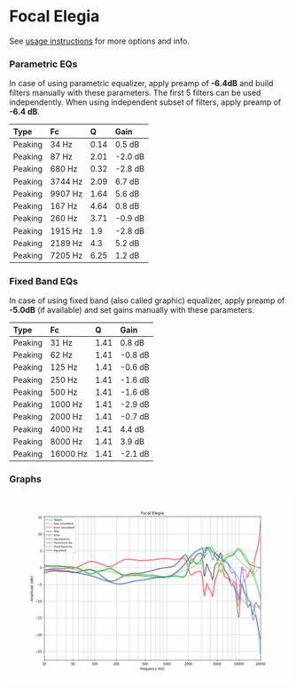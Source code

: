# Focal Elegia
See [usage instructions](https://github.com/jaakkopasanen/AutoEq#usage) for more options and info.

### Parametric EQs
In case of using parametric equalizer, apply preamp of **-6.4dB** and build filters manually
with these parameters. The first 5 filters can be used independently.
When using independent subset of filters, apply preamp of **-6.4 dB**.

| Type    | Fc      |    Q | Gain    |
|:--------|:--------|:-----|:--------|
| Peaking | 34 Hz   | 0.14 | 0.5 dB  |
| Peaking | 87 Hz   | 2.01 | -2.0 dB |
| Peaking | 680 Hz  | 0.32 | -2.8 dB |
| Peaking | 3744 Hz | 2.09 | 6.7 dB  |
| Peaking | 9907 Hz | 1.64 | 5.6 dB  |
| Peaking | 167 Hz  | 4.64 | 0.8 dB  |
| Peaking | 260 Hz  | 3.71 | -0.9 dB |
| Peaking | 1915 Hz | 1.9  | -2.8 dB |
| Peaking | 2189 Hz | 4.3  | 5.2 dB  |
| Peaking | 7205 Hz | 6.25 | 1.2 dB  |

### Fixed Band EQs
In case of using fixed band (also called graphic) equalizer, apply preamp of **-5.0dB**
(if available) and set gains manually with these parameters.

| Type    | Fc       |    Q | Gain    |
|:--------|:---------|:-----|:--------|
| Peaking | 31 Hz    | 1.41 | 0.8 dB  |
| Peaking | 62 Hz    | 1.41 | -0.8 dB |
| Peaking | 125 Hz   | 1.41 | -0.6 dB |
| Peaking | 250 Hz   | 1.41 | -1.6 dB |
| Peaking | 500 Hz   | 1.41 | -1.6 dB |
| Peaking | 1000 Hz  | 1.41 | -2.9 dB |
| Peaking | 2000 Hz  | 1.41 | -0.7 dB |
| Peaking | 4000 Hz  | 1.41 | 4.4 dB  |
| Peaking | 8000 Hz  | 1.41 | 3.9 dB  |
| Peaking | 16000 Hz | 1.41 | -2.1 dB |

### Graphs
![](./Focal%20Elegia.png)